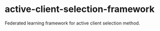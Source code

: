 # active-client-selection-framework
Federated learning framework for active client selection method.
